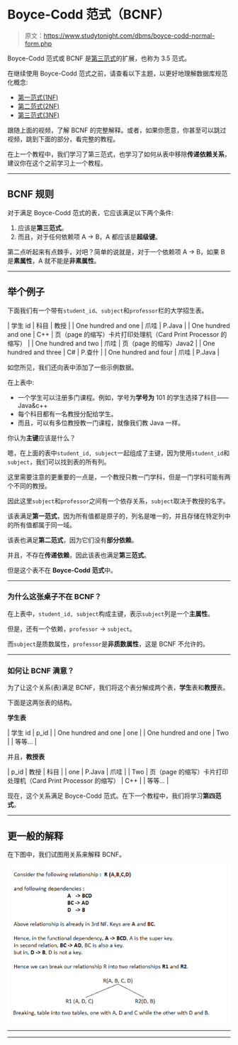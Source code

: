 # Boyce-Codd 范式（BCNF）

> 原文：<https://www.studytonight.com/dbms/boyce-codd-normal-form.php>

Boyce-Codd 范式或 BCNF 是[第三范式](third-normal-form.php)的扩展，也称为 3.5 范式。

在继续使用 Boyce-Codd 范式之前，请查看以下主题，以更好地理解数据库规范化概念:

*   [第一范式(1NF)](first-normal-form.php)
*   [第二范式(2NF)](second-normal-form.php)
*   [第三范式(3NF)](third-normal-form.php)

跟随上面的视频，了解 BCNF 的完整解释。或者，如果你愿意，你甚至可以跳过视频，跳到下面的部分，看完整的教程。

在上一个教程中，我们学习了第三范式，也学习了如何从表中移除**传递依赖关系**，建议你在这个之前学习上一个教程。

* * *

## BCNF 规则

对于满足 Boyce-Codd 范式的表，它应该满足以下两个条件:

1.  应该是**第三范式**。
2.  而且，对于任何依赖项 A → B，A 都应该是**超级键**。

第二点听起来有点棘手，对吧？简单的说就是，对于一个依赖项 A → B，如果 B 是**素属性**，A 就不能是**非素属性**。

* * *

## 举个例子

下面我们有一个带有`student_id`、`subject`和`professor`栏的大学招生表。

| 学生 id | 科目 | 教授 |
| One hundred and one | 爪哇 | P.Java |
| One hundred and one | C++ | 页（page 的缩写）卡片打印处理机（Card Print Processor 的缩写） |
| One hundred and two | 爪哇 | 页（page 的缩写）Java2 |
| One hundred and three | C# | P.查什 |
| One hundred and four | 爪哇 | P.Java |

如您所见，我们还向表中添加了一些示例数据。

在上表中:

*   一个学生可以注册多门课程。例如，学号为**学号为** 101 的学生选择了科目——Java&c++
*   每个科目都有一名教授分配给学生。
*   而且，可以有多位教授教一门课程，就像我们教 Java 一样。

你认为**主键**应该是什么？

嗯，在上面的表中`student_id, subject`一起组成了主键，因为使用`student_id`和`subject`，我们可以找到表的所有列。

这里需要注意的更重要的一点是，一个教授只教一门学科，但是一门学科可能有两个不同的教授。

因此这里`subject`和`professor`之间有一个依存关系，`subject`取决于教授的名字。

该表满足**第一范式**，因为所有值都是原子的，列名是唯一的，并且存储在特定列中的所有值都属于同一域。

该表也满足**第二范式**，因为它们没有**部分依赖**。

并且，不存在**传递依赖**，因此该表也满足**第三范式**。

但是这个表不在 **Boyce-Codd 范式**中。

* * *

### 为什么这张桌子不在 BCNF？

在上表中，`student_id, subject`构成主键，表示`subject`列是一个**主属性**。

但是，还有一个依赖，`professor` → `subject`。

而`subject`是质数属性，`professor`是**非质数属性**，这是 BCNF 不允许的。

* * *

### 如何让 BCNF 满意？

为了让这个关系(表)满足 BCNF，我们将这个表分解成两个表，**学生**表和**教授**表。

下面是这两张表的结构。

**学生表**

| 学生 id | p_id |
| One hundred and one | one |
| One hundred and one | Two |
| 等等... |

并且，**教授表**

| p_id | 教授 | 科目 |
| one | P.Java | 爪哇 |
| Two | 页（page 的缩写）卡片打印处理机（Card Print Processor 的缩写） | C++ |
| 等等... |

现在，这个关系满足 Boyce-Codd 范式。在下一个教程中，我们将学习**第四范式**。

* * *

## 更一般的解释

在下图中，我们试图用关系来解释 BCNF。

![BCNF Normal Form](img/4c332f9bc42758e843f2d2a043458139.png)

* * *

* * *